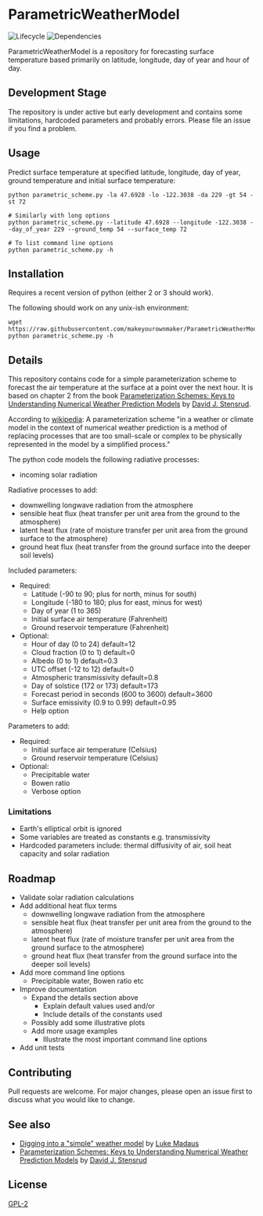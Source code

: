 
# ParametricWeatherModel

![Lifecycle
](https://img.shields.io/badge/lifecycle-experimental-orange.svg?style=flat)
![Dependencies
](https://img.shields.io/badge/dependencies-none-brightgreen.svg?style=flat)

ParametricWeatherModel is a repository for forecasting surface temperature 
based primarily on latitude, longitude, day of year and hour of day.


## Development Stage

The repository is under active but early development and contains some 
limitations, hardcoded parameters and probably errors.  Please file an 
issue if you find a problem.


## Usage

Predict surface temperature at specified latitude, longitude, day of year, 
ground temperature and initial surface temperature:
```
python parametric_scheme.py -la 47.6928 -lo -122.3038 -da 229 -gt 54 -st 72

# Similarly with long options
python parametric_scheme.py --latitude 47.6928 --longitude -122.3038 --day_of_year 229 --ground_temp 54 --surface_temp 72

# To list command line options
python parametric_scheme.py -h
```


## Installation

Requires a recent version of python (either 2 or 3 should work).

The following should work on any unix-ish environment:
```
wget https://raw.githubusercontent.com/makeyourownmaker/ParametricWeatherModel/master/parametric_scheme.py
python parametric_scheme.py -h
```


## Details

This repository contains code for a simple parameterization scheme to 
forecast the air temperature at the surface at a point over the next hour.
It is based on chapter 2 from the book 
[Parameterization Schemes: Keys to Understanding Numerical Weather Prediction Models](https://www.cambridge.org/core/books/parameterization-schemes/C7C8EC8901957314433BE7C8BC36F16D#fndtn-information) 
by [David J. Stensrud](http://www.met.psu.edu/people/djs78).

According to [wikipedia](https://en.wikipedia.org/wiki/Parametrization_(atmospheric_modeling)):
A parameterization scheme "in a weather or climate model in the context of 
numerical weather prediction is a method of replacing processes that are too 
small-scale or complex to be physically represented in the model by a 
simplified process."

The python code models the following radiative processes:
  * incoming solar radiation

Radiative processes to add:
  * downwelling longwave radiation from the atmosphere
  * sensible heat flux (heat transfer per unit area from the ground to the atmosphere)
  * latent heat flux (rate of moisture transfer per unit area from the ground surface to the atmosphere)
  * ground heat flux (heat transfer from the ground surface into the deeper soil levels)

Included parameters:
  * Required:
    * Latitude (-90 to 90; plus for north, minus for south)
    * Longitude (-180 to 180; plus for east, minus for west)
    * Day of year (1 to 365)
    * Initial surface air temperature (Fahrenheit)
    * Ground reservoir temperature (Fahrenheit)
  * Optional:
    * Hour of day (0 to 24) default=12
    * Cloud fraction (0 to 1) default=0
    * Albedo (0 to 1) default=0.3
    * UTC offset (-12 to 12) default=0
    * Atmospheric transmissivity default=0.8
    * Day of solstice (172 or 173) default=173
    * Forecast period in seconds (600 to 3600) default=3600
    * Surface emissivity (0.9 to 0.99) default=0.95
    * Help option
    
Parameters to add:
  * Required:
    * Initial surface air temperature (Celsius)
    * Ground reservoir temperature (Celsius)
  * Optional:
    * Precipitable water
    * Bowen ratio
    * Verbose option


### Limitations

  * Earth's elliptical orbit is ignored
  * Some variables are treated as constants e.g. transmissivity
  * Hardcoded parameters include: thermal diffusivity of air, soil heat capacity and solar radiation


## Roadmap

* Validate solar radiation calculations
* Add additional heat flux terms
  * downwelling longwave radiation from the atmosphere
  * sensible heat flux (heat transfer per unit area from the ground to the atmosphere)
  * latent heat flux (rate of moisture transfer per unit area from the ground surface to the atmosphere)
  * ground heat flux (heat transfer from the ground surface into the deeper soil levels)
* Add more command line options
  * Precipitable water, Bowen ratio etc
* Improve documentation
  * Expand the details section above
    * Explain default values used and/or
    * Include details of the constants used
  * Possibly add some illustrative plots
  * Add more usage examples
    * Illustrate the most important command line options
* Add unit tests


## Contributing

Pull requests are welcome.  For major changes, please open an issue first to discuss what you would like to change.


## See also

* [Digging into a "simple" weather model](http://lukemweather.blogspot.com/2011/08/digging-into-simple-weather-model.html) 
  by [Luke Madaus](http://midlatitude.com/lukemadaus/)
* [Parameterization Schemes: Keys to Understanding Numerical Weather Prediction Models](https://www.cambridge.org/core/books/parameterization-schemes/C7C8EC8901957314433BE7C8BC36F16D#fndtn-information) 
  by [David J. Stensrud](http://www.met.psu.edu/people/djs78)


## License
[GPL-2](https://www.gnu.org/licenses/old-licenses/gpl-2.0.en.html)
